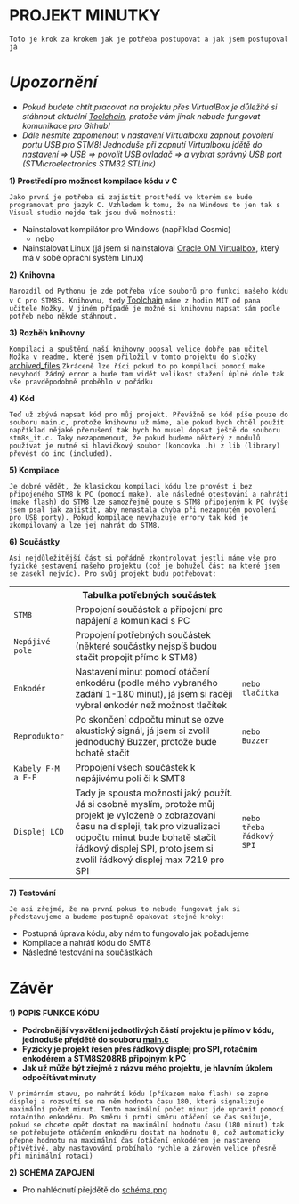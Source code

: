 PROJEKT MINUTKY
=
`Toto je krok za krokem jak je potřeba postupovat a jak jsem postupoval já`

*Upozornění*
=

* *Pokud budete chtít pracovat na projektu přes VirtualBox je důležité si stáhnout aktuální [Toolchain](https://github.com/spseol/STM8S-toolchain), protože vám jinak nebude fungovat komunikace pro Github!*
* *Dále nesmíte zapomenout v nastavení Virtualboxu zapnout povolení portu USB pro STM8! Jednoduše při zapnutí Virtualboxu jdětě do nastavení => USB => povolit USB ovladač => a vybrat správný USB port (STMicroelectronics STM32 STLink)*

**1) Prostředí pro možnost kompilace kódu v C**

`Jako první je potřeba si zajistit prostředí ve kterém se bude programovat pro jazyk C. Vzhledem k tomu, že na Windows to jen tak s Visual studio nejde tak jsou dvě možnosti:`
* Nainstalovat kompilátor pro Windows (například Cosmic)
  * nebo
* Nainstalovat Linux (já jsem si nainstaloval [Oracle OM Virtualbox](https://www.virtualbox.org/), který má v sobě oprační systém Linux)

**2) Knihovna**

`Narozdíl od Pythonu je zde potřeba více souborů pro funkci našeho kódu v C pro STM8S. Knihovnu, tedy` [Toolchain](https://github.com/spseol/STM8S-toolchain) `máme z hodin MIT od pana učitele Nožky. V jiném případě je možné si knihovnu napsat sám podle potřeb nebo někde stáhnout.`

**3) Rozběh knihovny**

`Kompilaci a spuštění naší knihovny popsal velice dobře pan učitel Nožka v readme, které jsem přiložil v tomto projektu do složky` [archived_files](https://github.com/Patrik41089/MIT_MINUTKY/tree/main/archived_files) `Zkráceně lze říci pokud to po kompilaci pomocí make nevyhodí žádný error a bude tam vidět velikost stažení úplně dole tak vše pravděpodobně proběhlo v pořádku`

**4) Kód**

`Teď už zbývá napsat kód pro můj projekt. Převážně se kód píše pouze do souboru main.c, protože knihovnu už máme, ale pokud bych chtěl použít například nějaké přerušení tak bych ho musel dopsat ještě do souboru stm8s_it.c. Taky nezapomenout, že pokud budeme některý z modulů používat je nutné si hlavičkový soubor (koncovka .h) z lib (library) převést do inc (included).`

**5) Kompilace**

`Je dobré vědět, že klasickou kompilaci kódu lze provést i bez připojeného STM8 k PC (pomocí make), ale následné otestování a nahrátí (make flash) do STM8 lze samozřejmě pouze s STM8 připojeným k PC (výše jsem psal jak zajistit, aby nenastala chyba při nezapnutém povolení pro USB porty). Pokud kompilace nevyhazuje errory tak kód je zkompilovaný a lze jej nahrát do STM8.`

**6) Součástky**

`Asi nejdůležitější část si pořádně zkontrolovat jestli máme vše pro fyzické sestavení našeho projektu (což je bohužel část na které jsem se zasekl nejvíc). Pro svůj projekt budu potřebovat:`

<table>
  <tr>
    <th colspan="3">Tabulka potřebných součástek</th>
  </tr>
  <tr>
    <td><code>STM8</code></td>
    <td>Propojení součástek a připojení pro napájení a komunikaci s PC</td>
    <td></td>
  </tr>
  <tr>
    <td><code>Nepájivé pole</code></td>
    <td>Propojení potřebných součástek (některé součástky nejspíš budou stačit propojit přímo k STM8)</td>
    <td></td>
  </tr>
  <tr>
    <td><code>Enkodér</code></td>
    <td>Nastavení minut pomocí otáčení enkodéru (podle mého vybraného zadání 1-180 minut), já jsem si raději vybral enkodér než možnost tlačítek</td>
    <td><code>nebo tlačítka</code></td>
  </tr>
  <tr>
    <td><code>Reproduktor</code></td>
    <td>Po skončení odpočtu minut se ozve akustický signál, já jsem si zvolil jednoduchý Buzzer, protože bude bohatě stačit</td>
    <td><code>nebo Buzzer</code></td>
  </tr>
  <tr>
    <td><code>Kabely F-M a F-F</code></td>
    <td>Propojení všech součástek k nepájivému poli či k SMT8</td>
    <td></td>
  </tr>
  <tr>
    <td><code>Displej LCD</code></td>
    <td>Tady je spousta možností jaký použít. Já si osobně myslím, protože můj projekt je vyloženě o zobrazování času na displeji, tak pro vizualizaci odpočtu minut bude bohatě stačit řádkový displej SPI, proto jsem si zvolil řádkový displej max 7219 pro SPI</td>
    <td><code>nebo třeba řádkový SPI</code></td>
  </tr>
</table>

**7) Testování**

`Je asi zřejmé, že na první pokus to nebude fungovat jak si představujeme a budeme postupně opakovat stejné kroky:`
* Postupná úprava kódu, aby nám to fungovalo jak požadujeme
* Kompilace a nahrátí kódu do SMT8
* Následné testování na součástkách

Závěr
=

**1) POPIS FUNKCE KÓDU**

* **Podrobnější vysvětlení jednotlivých částí projektu je přímo v kódu, jednoduše přejdětě do souboru [main.c](https://github.com/Patrik41089/MIT_MINUTKY/blob/main/src/main.c)**
* **Fyzicky je projekt řešen přes řádkový displej pro SPI, rotačním enkodérem a STM8S208RB připojným k PC**
* **Jak už může být zřejmé z názvu mého projektu, je hlavním úkolem odpočítávat minuty**

`V primárním stavu, po nahrátí kódu (příkazem make flash) se zapne displej a rozsvítí se na něm hodnota času 180, která signalizuje maximální počet minut. Tento maximální počet minut jde upravit pomocí rotačního enkodéru. Po směru i proti směru otáčení se čas snižuje, pokud se chcete opět dostat na maximální hodnotu času (180 minut) tak se potřebujete otáčením enkodéru dostat na hodnotu 0, což automaticky přepne hodnotu na maximální čas (otáčení enkodérem je nastaveno přívětivě, aby nastavování probíhalo rychle a zárověn velice přesně při minimální rotaci)`


**2) SCHÉMA ZAPOJENÍ**

* Pro nahlédnutí přejdětě do [schéma.png](https://github.com/Patrik41089/MIT_MINUTKY/blob/main/Sch%C3%A9ma.png)

  
